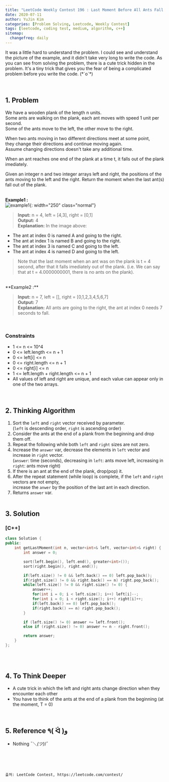 ```yaml
---
title: "LeetCode Weekly Contest 196 : Last Moment Before All Ants Fall Out of a Plank"
date: 2020-07-11
author: YuJin Kim
categories: [Problem Solving, Leetcode, Weekly Contest]
tags: [leetcode, coding test, medium, algorithm, c++]
sitemap:
  changefreq: daily
---
```


It was a little hard to understand the problem. I could see and understand the picture of the example, and it didn't take very long to write the code. As you can see from solving the problem, there is a cute trick hidden in the problem. It's a tiny trick that gives you the fear of being a complicated problem before you write the code. (\*´o`\*)  
<br/>
<br/>

## 1. Problem

We have a wooden plank of the length n units.  
Some ants are walking on the plank, each ant moves with speed 1 unit per second.  
Some of the ants move to the left, the other move to the right.

When two ants moving in two different directions meet at some point,  
they change their directions and continue moving again.  
Assume changing directions doesn't take any additional time.

When an ant reaches one end of the plank at a time t, it falls out of the plank imediately.

Given an integer n and two integer arrays left and right, the positions of the ants moving to the left and the right. Return the moment when the last ant(s) fall out of the plank.  
<br/>

**Example1 :**  
![example1](https://assets.leetcode.com/uploads/2020/06/17/ants.jpg){: width="250" class="normal"}

> **Input:** n = 4, left = [4,3], right = [0,1]  
> **Output:** 4  
> **Explanation:** In the image above:

- The ant at index 0 is named A and going to the right.
- The ant at index 1 is named B and going to the right.
- The ant at index 3 is named C and going to the left.
- The ant at index 4 is named D and going to the left.

> Note that the last moment when an ant was on the plank is t = 4 second, after that it falls imediately out of the plank. (i.e. We can say that at t = 4.0000000001, there is no ants on the plank).

<br/>
**Example2 :**

> **Input:** n = 7, left = [], right = [0,1,2,3,4,5,6,7]  
> **Output:** 7  
> **Explanation:** All ants are going to the right, the ant at index 0 needs 7 seconds to fall.

<br/>

### Constraints

- 1 <= n <= 10^4
- 0 <= left.length <= n + 1
- 0 <= left[i] <= n
- 0 <= right.length <= n + 1
- 0 <= right[i] <= n
- 1 <= left.length + right.length <= n + 1
- All values of left and right are unique, and each value can appear only in one of the two arrays.
  <br/><br/><br/>

## 2. Thinking Algorithm

1. Sort the `left` and `right` vector received by parameter.  
   (`left` is descending order, `right` is ascending order)
2. Consider the ants at the end of a plank from the beginning and drop them off.
3. Repeat the following while both `left` and `right` sizes are not zero.
4. Increase the `answer` var, decrease the elements in `left` vector and increase in `right` vector.  
   (`answer`: time (seconds), decreasing in `left`: ants move left, increasing in `right`: ants move right)
5. If there is an ant at the end of the plank, drop(pop) it.
6. After the repeat statement (while loop) is complete, if the `left` and `right` vectors are not empty,  
   increase the `anwer` by the position of the last ant in each direction.
7. Returns `answer` var.
   <br/><br/>

## 3. Solution

### [C++]

```c++
class Solution {
public:
    int getLastMoment(int n, vector<int>& left, vector<int>& right) {
        int answer = 0;

        sort(left.begin(), left.end(), greater<int>());
        sort(right.begin(), right.end());

        if(left.size() != 0 && left.back() == 0) left.pop_back();
        if(right.size() != 0 && right.back() == n) right.pop_back();
        while(left.size() != 0 && right.size() != 0) {
            answer++;
            for(int i = 0; i < left.size(); i++) left[i]--;
            for(int i = 0; i < right.size(); i++) right[i]++;
            if(left.back() == 0) left.pop_back();
            if(right.back() == n) right.pop_back();
        }

        if (left.size() != 0) answer += left.front();
        else if (right.size() != 0) answer += n - right.front();

        return answer;
    }
};
```

<br/><br/>

## 4. To Think Deeper

- A cute trick in which the left and right ants change direction when they encounter each other
- You have to think of the ants at the end of a plank from the beginning (at the moment, T = 0)
  <br/><br/><br/>

## 5. Reference ٩( ᐛ )و

- Nothing ¯＼_(ツ)_/¯

<br/><br/><br/>

```
출처: LeetCode Contest, https://leetcode.com/contest/
```
